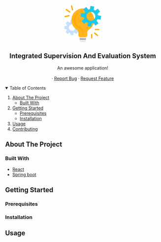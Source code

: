<!-- PROJECT LOGO -->
<br />
<p align="center">
  <img src="doc/images/logo.png" alt="Logo" width="120" height="120">

  <h2 align="center">Integrated Supervision And Evaluation System</h2>

  <p align="center">
    An awesome application!
    <br />
    <br />
    ·
    <a href="https://github.com/Borjianamin98/supervision-and-evaluation-system/issues">Report Bug</a>
    ·
    <a href="https://github.com/Borjianamin98/supervision-and-evaluation-system/issues">Request Feature</a>
  </p>
</p>

<!-- TABLE OF CONTENTS -->
<details open="open">
  <summary>Table of Contents</summary>
  <ol>
    <li>
      <a href="#about-the-project">About The Project</a>
      <ul>
        <li><a href="#built-with">Built With</a></li>
      </ul>
    </li>
    <li>
      <a href="#getting-started">Getting Started</a>
      <ul>
        <li><a href="#prerequisites">Prerequisites</a></li>
        <li><a href="#installation">Installation</a></li>
      </ul>
    </li>
    <li><a href="#usage">Usage</a></li>
    <li><a href="#contributing">Contributing</a></li>
  </ol>
</details>

## About The Project

### Built With

* [React](https://reactjs.org/)
* [Spring boot](https://spring.io/projects/spring-boot)

<!-- GETTING STARTED -->
## Getting Started

### Prerequisites

### Installation

## Usage



